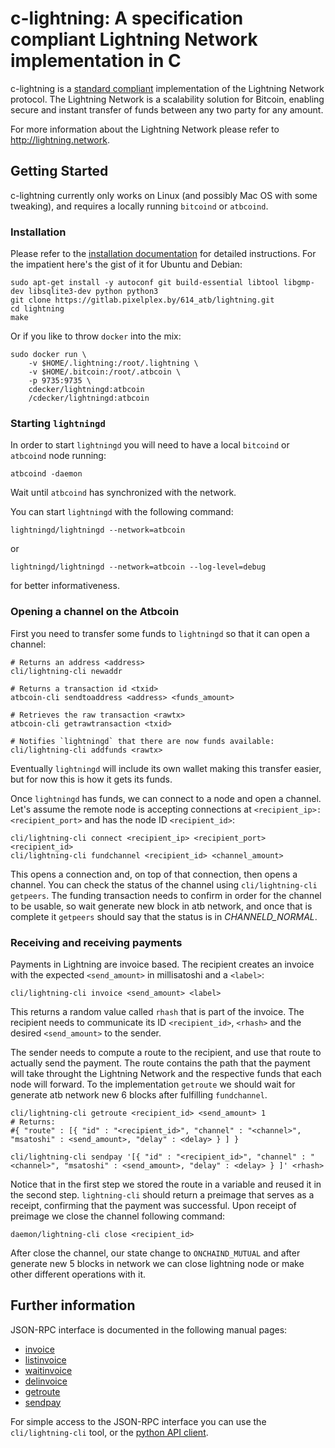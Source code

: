 # c-lightning: A specification compliant Lightning Network implementation in C

c-lightning is a [standard compliant](https://github.com/lightningnetwork/lightning-rfc) implementation of the Lightning Network protocol.
The Lightning Network is a scalability solution for Bitcoin, enabling secure and instant transfer of funds between any two party for any amount. 

For more information about the Lightning Network please refer to http://lightning.network.

## Getting Started

c-lightning currently only works on Linux (and possibly Mac OS with some tweaking), and requires a locally running `bitcoind` or `atbcoind`.

### Installation

Please refer to the [installation documentation](doc/INSTALL.md) for detailed instructions.
For the impatient here's the gist of it for Ubuntu and Debian:

```
sudo apt-get install -y autoconf git build-essential libtool libgmp-dev libsqlite3-dev python python3
git clone https://gitlab.pixelplex.by/614_atb/lightning.git
cd lightning
make
```

Or if you like to throw `docker` into the mix:

```
sudo docker run \
	-v $HOME/.lightning:/root/.lightning \
	-v $HOME/.bitcoin:/root/.atbcoin \
	-p 9735:9735 \
	cdecker/lightningd:atbcoin
	/cdecker/lightningd:atbcoin
```
### Starting `lightningd`

In order to start `lightningd` you will need to have a local `bitcoind` or `atbcoind` node running:

```
atbcoind -daemon
```

Wait until `atbcoind` has synchronized with the network.

You can start `lightningd` with the following command:

```
lightningd/lightningd --network=atbcoin
```
or
```
lightningd/lightningd --network=atbcoin --log-level=debug
```
for better informativeness.

### Opening a channel on the Atbcoin

First you need to transfer some funds to `lightningd` so that it can open a channel:

```
# Returns an address <address>
cli/lightning-cli newaddr 

# Returns a transaction id <txid>
atbcoin-cli sendtoaddress <address> <funds_amount>

# Retrieves the raw transaction <rawtx>
atbcoin-cli getrawtransaction <txid>

# Notifies `lightningd` that there are now funds available:
cli/lightning-cli addfunds <rawtx>
```

Eventually `lightningd` will include its own wallet making this transfer easier, but for now this is how it gets its funds.

Once `lightningd` has funds, we can connect to a node and open a channel.
Let's assume the remote node is accepting connections at `<recipient_ip>:<recipient_port>` and has the node ID `<recipient_id>`:

```
cli/lightning-cli connect <recipient_ip> <recipient_port> <recipient_id>
cli/lightning-cli fundchannel <recipient_id> <channel_amount>
```

This opens a connection and, on top of that connection, then opens a channel.
You can check the status of the channel using `cli/lightning-cli getpeers`.
The funding transaction needs to confirm in order for the channel to be usable, so wait generate new block in atb network, and once that is complete it `getpeers` should say that the status is in _CHANNELD_NORMAL_. 

### Receiving and receiving payments

Payments in Lightning are invoice based.
The recipient creates an invoice with the expected `<send_amount>` in millisatoshi and a `<label>`:

```
cli/lightning-cli invoice <send_amount> <label>
```

This returns a random value called `rhash` that is part of the invoice.
The recipient needs to communicate its ID `<recipient_id>`, `<rhash>` and the desired `<send_amount>` to the sender.

The sender needs to compute a route to the recipient, and use that route to actually send the payment.
The route contains the path that the payment will take throught the Lightning Network and the respective funds that each node will forward.
To the implementation `getroute` we should wait for generate atb network new 6 blocks after fulfilling `fundchannel`.

```
cli/lightning-cli getroute <recipient_id> <send_amount> 1
# Returns:
#{ "route" : [{ "id" : "<recipient_id>", "channel" : "<channel>", "msatoshi" : <send_amount>, "delay" : <delay> } ] }

cli/lightning-cli sendpay '[{ "id" : "<recipient_id>", "channel" : "<channel>", "msatoshi" : <send_amount>, "delay" : <delay> } ]' <rhash>
```

Notice that in the first step we stored the route in a variable and reused it in the second step.
`lightning-cli` should return a preimage that serves as a receipt, confirming that the payment was successful.
Upon receipt of preimage we close the channel following command:

```
daemon/lightning-cli close <recipient_id>
```

After close the channel, our state change to `ONCHAIND_MUTUAL` and after generate new 5 blocks in network we can close lightning node or make other different operations with it.


## Further information

JSON-RPC interface is documented in the following manual pages:

* [invoice](doc/lightning-invoice.7.txt)
* [listinvoice](doc/lightning-listinvoice.7.txt)
* [waitinvoice](doc/lightning-waitinvoice.7.txt)
* [delinvoice](doc/lightning-delinvoice.7.txt)
* [getroute](doc/lightning-getroute.7.txt)
* [sendpay](doc/lightning-sendpay.7.txt)

For simple access to the JSON-RPC interface you can use the `cli/lightning-cli` tool, or the [python API client](contrib/pylightning).
